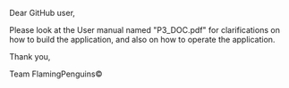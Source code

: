 Dear GitHub user,

Please look at the User manual named "P3_DOC.pdf" for clarifications on how to build the application, and also on how to operate the application.

Thank you,

Team FlamingPenguins©
